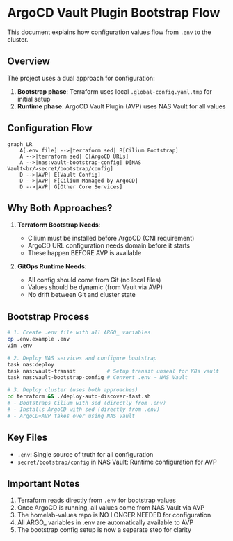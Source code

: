 # ArgoCD Vault Plugin Bootstrap Flow

This document explains how configuration values flow from `.env` to the cluster.

## Overview

The project uses a dual approach for configuration:
1. **Bootstrap phase**: Terraform uses local `.global-config.yaml.tmp` for initial setup
2. **Runtime phase**: ArgoCD Vault Plugin (AVP) uses NAS Vault for all values

## Configuration Flow

```mermaid
graph LR
    A[.env file] -->|terraform sed| B[Cilium Bootstrap]
    A -->|terraform sed| C[ArgoCD URLs]
    A -->|nas:vault-bootstrap-config| D[NAS Vault<br/>secret/bootstrap/config]
    D -->|AVP| E[Vault Config]
    D -->|AVP| F[Cilium Managed by ArgoCD]
    D -->|AVP| G[Other Core Services]
```

## Why Both Approaches?

1. **Terraform Bootstrap Needs**:
   - Cilium must be installed before ArgoCD (CNI requirement)
   - ArgoCD URL configuration needs domain before it starts
   - These happen BEFORE AVP is available

2. **GitOps Runtime Needs**:
   - All config should come from Git (no local files)
   - Values should be dynamic (from Vault via AVP)
   - No drift between Git and cluster state

## Bootstrap Process

```bash
# 1. Create .env file with all ARGO_ variables
cp .env.example .env
vim .env

# 2. Deploy NAS services and configure bootstrap
task nas:deploy
task nas:vault-transit          # Setup transit unseal for K8s vault
task nas:vault-bootstrap-config # Convert .env → NAS Vault

# 3. Deploy cluster (uses both approaches)
cd terraform && ./deploy-auto-discover-fast.sh
# - Bootstraps Cilium with sed (directly from .env)
# - Installs ArgoCD with sed (directly from .env)
# - ArgoCD+AVP takes over using NAS Vault
```

## Key Files

- `.env`: Single source of truth for all configuration
- `secret/bootstrap/config` in NAS Vault: Runtime configuration for AVP

## Important Notes

1. Terraform reads directly from `.env` for bootstrap values
2. Once ArgoCD is running, all values come from NAS Vault via AVP
3. The homelab-values repo is NO LONGER NEEDED for configuration
4. All ARGO_ variables in .env are automatically available to AVP
5. The bootstrap config setup is now a separate step for clarity